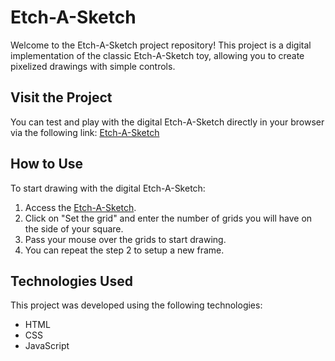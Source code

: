 # Etch-A-Sketch
Welcome to the Etch-A-Sketch project repository! This project is a digital implementation of the classic Etch-A-Sketch toy, allowing you to create pixelized drawings with simple controls.

## Visit the Project
You can test and play with the digital Etch-A-Sketch directly in your browser via the following link:
[Etch-A-Sketch](https://rchahoud.github.io/etch-a-sketch/)

## How to Use
To start drawing with the digital Etch-A-Sketch:
1. Access the [Etch-A-Sketch](https://rchahoud.github.io/etch-a-sketch/).
2. Click on "Set the grid" and enter the number of grids you will have on the side of your square.
3. Pass your mouse over the grids to start drawing.
4. You can repeat the step 2 to setup a new frame.

## Technologies Used
This project was developed using the following technologies:
- HTML
- CSS
- JavaScript
